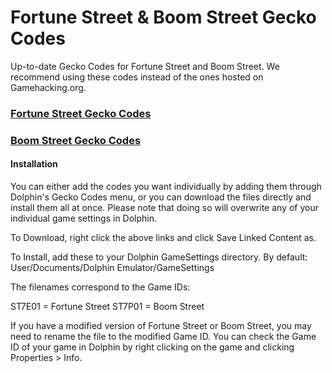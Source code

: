 # Fortune Street & Boom Street Gecko Codes
Up-to-date Gecko Codes for Fortune Street and Boom Street. We recommend using these codes instead of the ones hosted on Gamehacking.org.

### [Fortune Street Gecko Codes](https://github.com/FortuneStreetModding/Gecko-Codes/blob/main/ST7E01.ini)

### [Boom Street Gecko Codes](https://github.com/FortuneStreetModding/Gecko-Codes/blob/main/ST7P01.ini)

#### Installation

You can either add the codes you want individually by adding them through Dolphin's Gecko Codes menu, or you can download the files directly and install them all at once. Please note that doing so will overwrite any of your individual game settings in Dolphin.

To Download, right click the above links and click Save Linked Content as.

To Install, add these to your Dolphin GameSettings directory. By default: User/Documents/Dolphin Emulator/GameSettings

The filenames correspond to the Game IDs:

ST7E01 = Fortune Street
ST7P01 = Boom Street

If you have a modified version of Fortune Street or Boom Street, you may need to rename the file to the modified Game ID. You can check the Game ID of your game in Dolphin by right clicking on the game and clicking Properties > Info.
